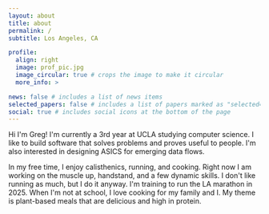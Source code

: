 ```yaml
---
layout: about
title: about
permalink: /
subtitle: Los Angeles, CA

profile:
  align: right
  image: prof_pic.jpg
  image_circular: true # crops the image to make it circular
  more_info: >

news: false # includes a list of news items
selected_papers: false # includes a list of papers marked as "selected={true}"
social: true # includes social icons at the bottom of the page
---
```


Hi I'm Greg! I'm currently a 3rd year at UCLA studying computer science. I like to build software that solves problems and proves useful to people. I'm also interested in designing ASICS for emerging data flows. 

In my free time, I enjoy calisthenics, running, and cooking. Right now I am working on the muscle up, handstand, and a few dynamic skills. I don't like running as much, but I do it anyway. I'm training to run the LA marathon in 2025. When I'm not at school, I love cooking for my family and I. My theme is plant-based meals that are delicious and high in protein.



